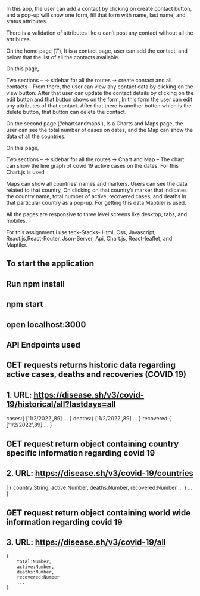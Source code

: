 In this app, the user can add a contact by clicking on create contact button, and a pop-up will show one form, fill that form with name, last name, and status attributes.

There is a validation of attributes like u can’t post any contact without all the attributes.

On the home page (‘/’), It is a contact page, user can add the contact, and below that the list of all the contacts available.

On this page,

Two sections –
-> sidebar for all the routes
-> create contact and all contacts -
From there, the user can view any contact data by clicking on the view button. After that user can update the contact details by clicking on the edit button and that button shows on the form, In this form the user can edit any attributes of that contact. After that there is another button which is the delete button, that button can delete the contact.

On the second page (‘/chartsandmaps’), Is a Charts and Maps page, the user can see the total number of cases on dates, and the Map can show the data of all the countries.


On this page,

Two sections –
-> sidebar for all the routes
-> Chart and Map –
The chart can show the line graph of covid 19 active cases on the dates. For this Chart.js is used

Maps can show all countries’ names and markers. Users can see the data related to that country, On clicking on that country’s marker that indicates the country name, total number of active, recovered cases, and deaths in that particular country as a pop-up. For getting this data Maptiler is used.

All the pages are responsive to three level screens like desktop, tabs, and mobiles.

For this assignment i use teck-Stacks-
Html, Css, Javascript, React.js,React-Router, Json-Server, Api, Chart.js, React-leaflet, and Maptiler.

## To start the application

## Run npm install

## npm start

## open localhost:3000

## API Endpoints used

## GET requests returns historic data regarding active cases, deaths and recoveries (COVID 19)

## 1. URL: https://disease.sh/v3/covid-19/historical/all?lastdays=all

cases:{
    ['1/2/2022',89] 
    ...
}
deaths:{
    ['1/2/2022',89]
    ...
}
recovered:{
    ['1/2/2022',89]
    ...
}

## GET request return object containing country specific information regarding covid 19

## 2. URL: https://disease.sh/v3/covid-19/countries
[
    {
        country:String,
        active:Number,
        deaths:Number,
        recovered:Number
        ...
    }
    ...
]

## GET request return object containing world wide information regarding covid 19

## 3. URL: https://disease.sh/v3/covid-19/all

    {
        total:Number,
        active:Number,
        deaths:Number,
        recovered:Number
        ...
    }
